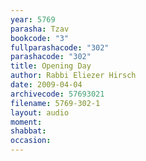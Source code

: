```yaml
---
year: 5769
parasha: Tzav
bookcode: "3"
fullparashacode: "302"
parashacode: "302"
title: Opening Day
author: Rabbi Eliezer Hirsch
date: 2009-04-04
archivecode: 57693021
filename: 5769-302-1
layout: audio
moment: 
shabbat: 
occasion: 
---
```

